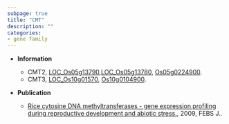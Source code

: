 ```yaml
---
subpage: true
title: "CMT"
description: ""
categories:
- gene family
---
```


* **Information**  
    + CMT2, [LOC_Os05g13790](http://rice.plantbiology.msu.edu/cgi-bin/ORF_infopage.cgi?orf=LOC_Os05g13790),[LOC_Os05g13780](http://rice.plantbiology.msu.edu/cgi-bin/ORF_infopage.cgi?orf=LOC_Os05g13780), [Os05g0224900](http://rapdb.dna.affrc.go.jp/viewer/gbrowse_details/irgsp1?name=Os05g0224900).
    + CMT3, [LOC_Os10g01570](http://rice.plantbiology.msu.edu/cgi-bin/ORF_infopage.cgi?orf=LOC_Os10g01570), [Os10g0104900](http://rapdb.dna.affrc.go.jp/viewer/gbrowse_details/irgsp1?name=Os10g0104900).

* **Publication**  
    + [Rice cytosine DNA methyltransferases - gene expression profiling during reproductive development and abiotic stress.](http://www.ncbi.nlm.nih.gov/pubmed?term=Rice+cytosine+DNA+methyltransferases+-+gene+expression+profiling+during+reproductive+development+and+abiotic+stress.%5BTitle%5D), 2009, FEBS J..


